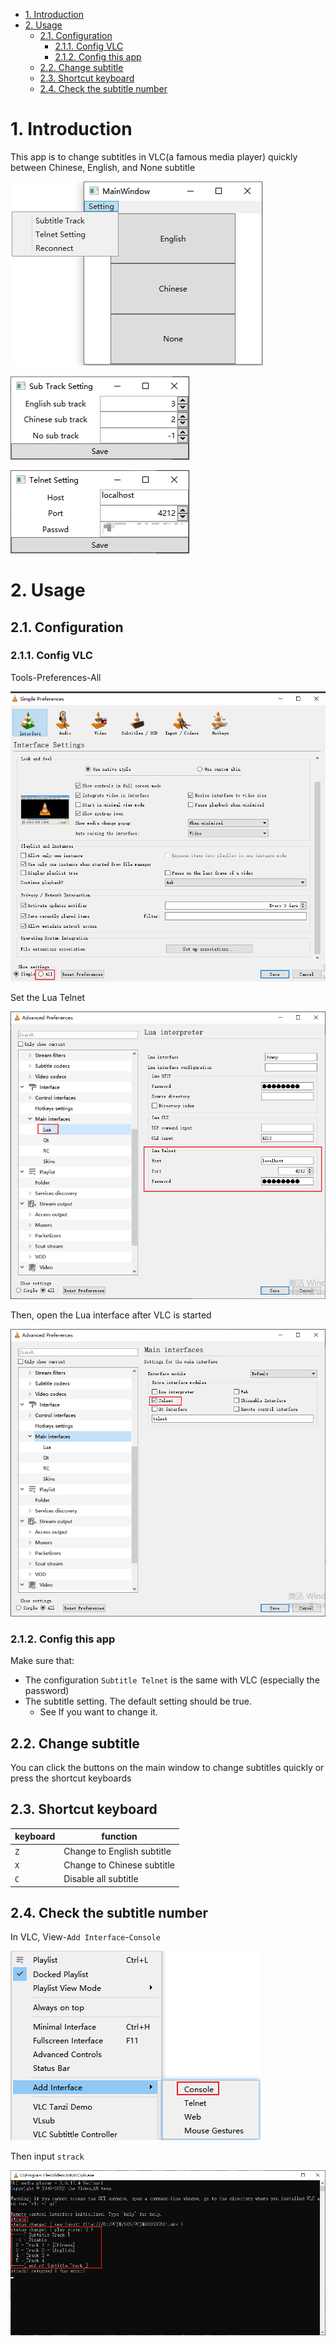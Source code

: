 
<!-- @import "[TOC]" {cmd="toc" depthFrom=1 depthTo=6 orderedList=false} -->

<!-- code_chunk_output -->

- [1. Introduction](#1-introduction)
- [2. Usage](#2-usage)
  - [2.1. Configuration](#21-configuration)
    - [2.1.1. Config VLC](#211-config-vlc)
    - [2.1.2. Config this app](#212-config-this-app)
  - [2.2. Change subtitle](#22-change-subtitle)
  - [2.3. Shortcut keyboard](#23-shortcut-keyboard)
  - [2.4. Check the subtitle number](#24-check-the-subtitle-number)

<!-- /code_chunk_output -->

# 1. Introduction
This app is to change subtitles in VLC(a famous media player) quickly between Chinese, English, and None subtitle

![](img/MainWindow.png)

![](img/SubtitleTrackSetting.png)

![](img/TelnetSetting.png)

# 2. Usage
## 2.1. Configuration
### 2.1.1. Config VLC
Tools-Preferences-All

![](img/VLC_Configure1.png)

Set the Lua Telnet

![](img/VLC_LuaTelnet.png)

Then, open the Lua interface after VLC is started

![](img/VLC_Configure2.png)

### 2.1.2. Config this app
Make sure that:
* The configuration `Subtitle Telnet` is the same with VLC (especially the password)
* The subtitle setting. The default setting should be true. 
    * See If you want to change it. 

## 2.2. Change subtitle
You can click the buttons on the main window to change subtitles quickly or press the shortcut keyboards

## 2.3. Shortcut keyboard
|keyboard|function|
|-|-|
|`Z`|Change to English subtitle|
|`X`|Change to Chinese subtitle|
|`C`|Disable all subtitle|

## 2.4. Check the subtitle number
In VLC, View-`Add Interface`-`Console`

![](img/VLC_Console.png)

Then input `strack`

![](img/VLC_ConsoleStrack.png)
